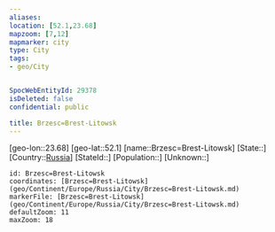```yaml
---
aliases: 
location: [52.1,23.68]
mapzoom: [7,12] 
mapmarker: city 
type: City
tags:
- geo/City


SpocWebEntityId: 29378
isDeleted: false
confidential: public

title: Brzesc=Brest-Litowsk
---
```

[geo-lon::23.68]
[geo-lat::52.1]
[name::Brzesc=Brest-Litowsk]
[State::]
[Country::[Russia](geo/Continent/Europe/Russia.md)]
[StateId::]
[Population::]
[Unknown::]


```leaflet
id: Brzesc=Brest-Litowsk
coordinates: [Brzesc=Brest-Litowsk](geo/Continent/Europe/Russia/City/Brzesc=Brest-Litowsk.md)
markerFile: [Brzesc=Brest-Litowsk](geo/Continent/Europe/Russia/City/Brzesc=Brest-Litowsk.md)
defaultZoom: 11 
maxZoom: 18
```


